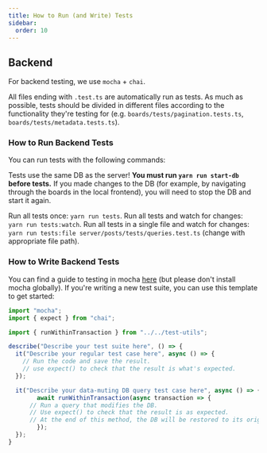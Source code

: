 ```yaml
---
title: How to Run (and Write) Tests
sidebar:
  order: 10
---
```


## Backend

For backend testing, we use `mocha` + `chai`.

All files ending with `.test.ts` are automatically run as tests. As much as
possible, tests should be divided in different files according to the
functionality they're testing for (e.g. `boards/tests/pagination.tests.ts`,
`boards/tests/metadata.tests.ts`).

### How to Run Backend Tests

You can run tests with the following commands:

Tests use the same DB as the server! **You must run `yarn run start-db` before
tests.** If you made changes to the DB (for example, by navigating through the
boards in the local frontend), you will need to stop the DB and start it again.

Run all tests once: `yarn run tests`. Run all tests and watch for changes:
`yarn run tests:watch`. Run all tests in a single file and watch for changes:
`yarn run tests:file server/posts/tests/queries.test.ts` (change with
appropriate file path).

### How to Write Backend Tests

You can find a guide to testing in mocha
[here](https://codeburst.io/how-to-test-javascript-with-mocha-the-basics-80132324752e)
(but please don't install mocha globally). If you're writing a new test suite,
you can use this template to get started:

```jsx
import "mocha";
import { expect } from "chai";

import { runWithinTransaction } from "../../test-utils";

describe("Describe your test suite here", () => {
  it("Describe your regular test case here", async () => {
    // Run the code and save the result.
    // use expect() to check that the result is what's expected.
  });

  it("Describe your data-muting DB query test case here", async () => {
		await runWithinTransaction(async transaction => {
      // Run a query that modifies the DB.
      // Use expect() to check that the result is as expected.
      // At the end of this method, the DB will be restored to its original state.
		});
  });
}
```
